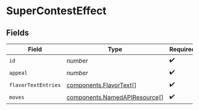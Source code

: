 # SuperContestEffect


## Fields

| Field                                                                        | Type                                                                         | Required                                                                     | Description                                                                  |
| ---------------------------------------------------------------------------- | ---------------------------------------------------------------------------- | ---------------------------------------------------------------------------- | ---------------------------------------------------------------------------- |
| `id`                                                                         | *number*                                                                     | :heavy_check_mark:                                                           | N/A                                                                          |
| `appeal`                                                                     | *number*                                                                     | :heavy_check_mark:                                                           | N/A                                                                          |
| `flavorTextEntries`                                                          | [components.FlavorText](../../models/components/flavortext.md)[]             | :heavy_check_mark:                                                           | N/A                                                                          |
| `moves`                                                                      | [components.NamedAPIResource](../../models/components/namedapiresource.md)[] | :heavy_check_mark:                                                           | N/A                                                                          |